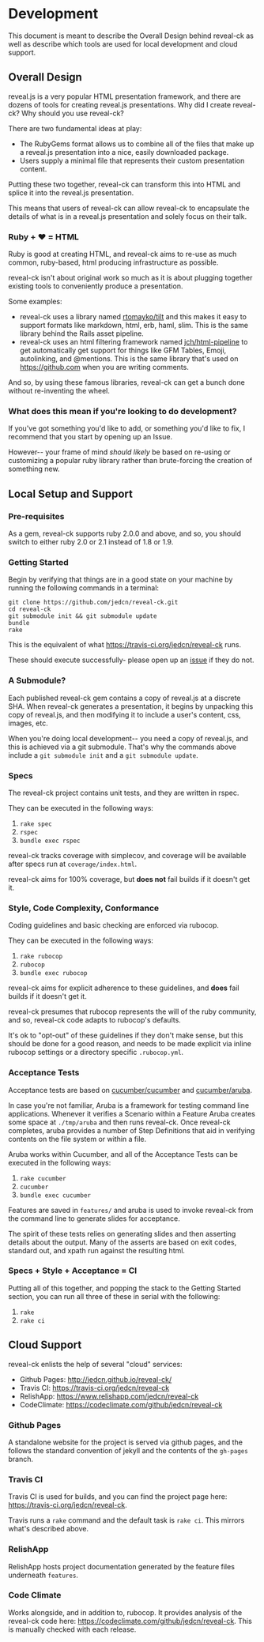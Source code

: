 # Development

This document is meant to describe the Overall Design behind reveal-ck
as well as describe which tools are used for local development and
cloud support.

## Overall Design

reveal.js is a very popular HTML presentation framework, and there are
dozens of tools for creating reveal.js presentations. Why did I create
reveal-ck? Why should you use reveal-ck?

There are two fundamental ideas at play:

* The RubyGems format allows us to combine all of the files that make
  up a reveal.js presentation into a nice, easily downloaded package.
* Users supply a minimal file that represents their custom
  presentation content.

Putting these two together, reveal-ck can transform this into HTML and
splice it into the reveal.js presentation.

This means that users of reveal-ck can allow reveal-ck to encapsulate
the details of what is in a reveal.js presentation and solely focus on
their talk.

### Ruby + :heart: = HTML

Ruby is good at creating HTML, and reveal-ck aims to re-use as much
common, ruby-based, html producing infrastructure as possible.

reveal-ck isn't about original work so much as it is about plugging
together existing tools to conveniently produce a presentation.

Some examples:

* reveal-ck uses a library named [rtomayko/tilt][github-tilt] and this
  makes it easy to support formats like markdown, html, erb, haml,
  slim. This is the same library behind the Rails asset pipeline.
* reveal-ck uses an html filtering framework named
  [jch/html-pipeline][github-html-pipeline] to get automatically get
  support for things like GFM Tables, Emoji, autolinking, and
  @mentions. This is the same library that's used on
  https://github.com when you are writing comments.

And so, by using these famous libraries, reveal-ck can get a bunch
done without re-inventing the wheel.

[github-tilt]: https://github.com/rtomayko/tilt
[github-html-pipeline]: https://github.com/jch/html-pipeline

### What does this mean if you're looking to do development?

If you've got something you'd like to add, or something you'd like to
fix, I recommend that you start by opening up an Issue.

However-- your frame of mind *should likely* be based on re-using or
customizing a popular ruby library rather than brute-forcing the
creation of something new.

## Local Setup and Support

### Pre-requisites

As a gem, reveal-ck supports ruby 2.0.0 and above, and so, you should
switch to either ruby 2.0 or 2.1 instead of 1.8 or 1.9.

### Getting Started

Begin by verifying that things are in a good state on your machine by
running the following commands in a terminal:

```
git clone https://github.com/jedcn/reveal-ck.git
cd reveal-ck
git submodule init && git submodule update
bundle
rake
```

This is the equivalent of what https://travis-ci.org/jedcn/reveal-ck
runs.

These should execute successfully- please open up an
[issue][reveal-ck-has-issues] if they do not.

[reveal-ck-has-issues]: https://github.com/jedcn/reveal-ck/issues/

### A Submodule?

Each published reveal-ck gem contains a copy of reveal.js at a
discrete SHA. When reveal-ck generates a presentation, it begins by
unpacking this copy of reveal.js, and then modifying it to include a
user's content, css, images, etc.

When you're doing local development-- you need a copy of reveal.js,
and this is achieved via a git submodule. That's why the commands
above include a `git submodule init` and a `git submodule update`.

### Specs

The reveal-ck project contains unit tests, and they are written in
rspec.

They can be executed in the following ways:

1. `rake spec`
2. `rspec`
3. `bundle exec rspec`

reveal-ck tracks coverage with simplecov, and coverage will be
available after specs run at `coverage/index.html`.

reveal-ck aims for 100% coverage, but **does not** fail builds if it
doesn't get it.

### Style, Code Complexity, Conformance

Coding guidelines and basic checking are enforced via rubocop.

They can be executed in the following ways:

1. `rake rubocop`
2. `rubocop`
3. `bundle exec rubocop`

reveal-ck aims for explicit adherence to these guidelines, and
**does** fail builds if it doesn't get it.

reveal-ck presumes that rubocop represents the will of the ruby
community, and so, reveal-ck code adapts to rubocop's defaults.

It's ok to "opt-out" of these guidelines if they don't make sense, but
this should be done for a good reason, and needs to be made explicit
via inline rubocop settings or a directory specific `.rubocop.yml`.

### Acceptance Tests

Acceptance tests are based on [cucumber/cucumber][cucumber-cucumber]
and [cucumber/aruba][cucumber-aruba].

[cucumber-cucumber]: https://github.com/cucumber/cucumber
[cucumber-aruba]: https://github.com/cucumber/aruba

In case you're not familiar, Aruba is a framework for testing command
line applications. Whenever it verifies a Scenario within a Feature
Aruba creates some space at `./tmp/aruba` and then runs
reveal-ck. Once reveal-ck completes, aruba provides a number of Step
Definitions that aid in verifying contents on the file system or
within a file.

Aruba works within Cucumber, and all of the Acceptance Tests can be
executed in the following ways:

1. `rake cucumber`
2. `cucumber`
3. `bundle exec cucumber`

Features are saved in `features/` and aruba is used to invoke
reveal-ck from the command line to generate slides for acceptance.

The spirit of these tests relies on generating slides and then
asserting details about the output. Many of the asserts are based on
exit codes, standard out, and xpath run against the resulting html.

### Specs + Style + Acceptance = CI

Putting all of this together, and popping the stack to the Getting
Started section, you can run all three of these in serial with the
following:

1. `rake`
2. `rake ci`

## Cloud Support

reveal-ck enlists the help of several "cloud" services:

* Github Pages: http://jedcn.github.io/reveal-ck/
* Travis CI: https://travis-ci.org/jedcn/reveal-ck
* RelishApp: https://www.relishapp.com/jedcn/reveal-ck
* CodeClimate: https://codeclimate.com/github/jedcn/reveal-ck

### Github Pages

A standalone website for the project is served via github pages, and
the follows the standard convention of jekyll and the contents of the
`gh-pages` branch.

### Travis CI

Travis CI is used for builds, and you can find the project page here:
https://travis-ci.org/jedcn/reveal-ck.

Travis runs a `rake` command and the default task is `rake ci`. This
mirrors what's described above.

### RelishApp

RelishApp hosts project documentation generated by the feature files
underneath `features`.

### Code Climate

Works alongside, and in addition to, rubocop. It provides analysis of
the reveal-ck code here:
https://codeclimate.com/github/jedcn/reveal-ck. This is manually
checked with each release.
